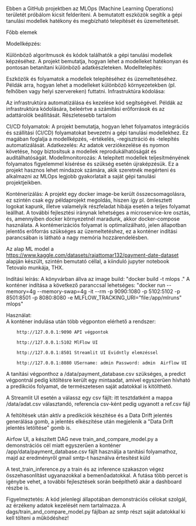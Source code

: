 Ebben a GitHub projektben az MLOps (Machine Learning Operations) területét próbálom kicsit felderíteni. A bemutatott eszközök segítik a gépi tanulási modellek hatékony és megbízható telepítését és üzemeltetését.

Főbb elemek

Modellképzés:

Különböző algoritmusok és kódok találhatók a gépi tanulási modellek képzéséhez.
A projekt bemutatja, hogyan lehet a modelleket hatékonyan és pontosan betanítani különböző adatkészleteken.
Modelltelepítés:

Eszközök és folyamatok a modellek telepítéséhez és üzemeltetéséhez.
Példák arra, hogyan lehet a modelleket különböző környezetekben (pl. felhőben vagy helyi szervereken) futtatni.
Infrastruktúra kódolása:

Az infrastruktúra automatizálása és kezelése kód segítségével.
Példák az infrastruktúra kódolására, beleértve a számítási erőforrások és az adattárolók beállítását.
Részletesebb tartalom

CI/CD folyamatok: A projekt bemutatja, hogyan lehet folyamatos integrációs és szállítási (CI/CD) folyamatokat bevezetni a gépi tanulási modellekhez. Ez magában foglalja a modellképzés, -értékelés, -regisztráció és -telepítés automatizálását.
Adatkezelés: Az adatok verziókezelése és nyomon követése, hogy biztosítsuk a modellek reprodukálhatóságát és auditálhatóságát.
Modellmonitorozás: A telepített modellek teljesítményének folyamatos figyelemmel kísérése és szükség esetén újraképzésük.
Ez a projekt hasznos lehet mindazok számára, akik szeretnék megérteni és alkalmazni az MLOps legjobb gyakorlatait a saját gépi tanulási projektjeikben.

Konténerizálás: A projekt egy docker image-be került összecsomagolásra, ez szintén csak egy példaprojekt megoldás, hiszen így pl. ömlesztett logokat kapunk, illetve valamelyik részfeladat hibája esetén a teljes folyamat leállhat. A további fejlesztési iránynak lehetséges a microservice-kre osztás, és, amennyiben docker környezetnél maradunk, akkor docker-compose használata. A kontémerizációs folyamat is optimalizálható, jelen állapotban jelentős erőforrás szükséges az üzemeltetéshez, ez a konténer indítási parancsában is látható a nagy memória hozzárendelésben.

Az alap ML model a https://www.kaggle.com/datasets/rajattomar132/payment-date-dataset alapján készült, szintén bemutató céllal, a kiinduló jupyter notebook Tetovalo munkája, THX. 

Indítási leírás:
        A könyvárban állva az image build:
        "docker build -t mlops ."
        A konténer indítása a következő paranccsal lehetséges:
        "docker run --memory=4g --memory-swap=4g -it --rm -p 9090:1080 -p 5102:5102 -p 8501:8501 -p 8080:8080 -e MLFLOW_TRACKING_URI="file:/app/mlruns" mlops"

Használat:   
        A konténer indulása után több végponton elérhető a rendszer:
        
        http://127.0.0.1:9090 API végpontok
        
        http://127.0.0.1:5102 MlFlow UI
        
        http://127.0.0.1:8501 Streamlit UI Evidntly elemzéssel 
        
        http://127.0.0.1:8080 USername: admin Password: admin  Airflow UI

A tanítási végponthoz a /data/payment_database.csv szükséges, a predict végpontnál pedig kitöltésre került egy mintaadat, amivel egyszerűen hívható a predikciós folyamat, de természetesen saját adatokkal is kitölthető.

A Streamlit UI esetén a válassz egy csv fájlt: itt tesztdatként a mappa /data/adat.csv választandó, referencia csv-ként pedig ugyanott a ref.csv fájl
        
A feltöltések után aktív a predikciók készítése és a Data Drift jelentés generálása gomb, a jelentés elkészítése után megjelenik a "Data Drift jelentés letöltése" gomb is.

Airfow UI, a készített DAG neve train_and_compare_model.py a demonstrációs cél miatt egyszerűen a konténer /app/data/payment_database.csv fájlt használja a tanítási folyamathoz, majd az eredményről gmail smtp-t használva értesítést küld

A test_train_inference.py a train és az inference szakaszon végez összehasonlítást ugyanazokkal a bemenőadatokkal. A futása több percet is igénybe vehet, a további fejlesztések során beépíthető akár a dashboard részbe is.

Figyelmeztetés:
A kód jelenlegi állapotában demonstrációs célokat szolgál, az érzékeny adatok kezelését nem tartalmazza. A dags/train_and_compare_model.py fájlban az smtp részt saját adatokkal ki kell tölteni a működéshez!
